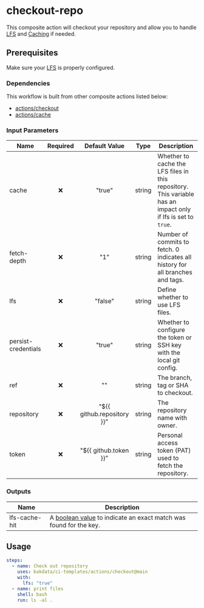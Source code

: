 # checkout-repo

This composite action will checkout your repository and allow you to handle [LFS](https://docs.github.com/en/repositories/working-with-files/managing-large-files/about-git-large-file-storage) and [Caching](https://docs.github.com/en/actions/using-workflows/caching-dependencies-to-speed-up-workflows) if needed.

## Prerequisites

Make sure your [LFS](https://docs.github.com/en/repositories/working-with-files/managing-large-files/configuring-git-large-file-storage) is properly configured.

### Dependencies

This workflow is built from other composite actions listed below:

- [actions/checkout](https://github.com/actions/checkout)
- [actions/cache](https://github.com/actions/cache)

### Input Parameters

| Name                | Required |       Default Value        |  Type  | Description                                                                                                  |
| ------------------- | :------: | :------------------------: | :----: | ------------------------------------------------------------------------------------------------------------ |
| cache               |    ❌    |           "true"           | string | Whether to cache the LFS files in this repository. This variable has an impact only if lfs is set to `true`. |
| fetch-depth         |    ❌    |            "1"             | string | Number of commits to fetch. 0 indicates all history for all branches and tags.                               |
| lfs                 |    ❌    |          "false"           | string | Define whether to use LFS files.                                                                             |
| persist-credentials |    ❌    |           "true"           | string | Whether to configure the token or SSH key with the local git config.                                         |
| ref                 |    ❌    |             ""             | string | The branch, tag or SHA to checkout.                                                                          |
| repository          |    ❌    | "${{ github.repository }}" | string | The repository name with owner.                                                                              |
| token               |    ❌    |   "${{ github.token }}"    | string | Personal access token (PAT) used to fetch the repository.                                                    |

### Outputs

| Name          | Description                                                                                                   |
| ------------- | ------------------------------------------------------------------------------------------------------------- |
| lfs-cache-hit | A [boolean value](https://github.com/actions/cache#outputs) to indicate an exact match was found for the key. |

## Usage

```yaml
steps:
  - name: Check out repository
    uses: bakdata/ci-templates/actions/checkout@main
    with:
      lfs: "true"
  - name: print files
    shell: bash
    run: ls -al .
```

